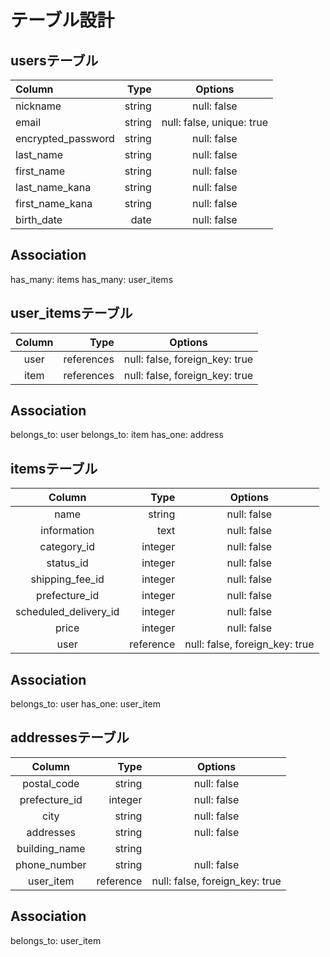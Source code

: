 # テーブル設計

## usersテーブル

| Column               | Type        | Options                                     |
|:---------------------|------------:|:-------------------------------------------:|
| nickname             | string      | null: false                                 |
| email                | string      | null: false, unique: true                   |
| encrypted_password   | string      | null: false                                 |
| last_name            | string      | null: false                                 |
| first_name           | string      | null: false                                 |
| last_name_kana       | string      | null: false                                 |
| first_name_kana      | string      | null: false                                 |
| birth_date           | date        | null: false                                 |

## Association
 has_many: items
 has_many: user_items

 

 ## user_itemsテーブル
| Column                | Type        | Options                         |
|:---------------------:|------------:|:-------------------------------:|
| user                  | references  | null: false, foreign_key: true  |
| item                  | references  | null: false, foreign_key: true  |


## Association
 belongs_to: user
 belongs_to: item
 has_one: address



 ## itemsテーブル

| Column                | Type        | Options                         |
|:---------------------:|------------:|:-------------------------------:|
| name                  | string      | null: false                     |
| information           | text        | null: false                     |
| category_id           | integer     | null: false                     |
| status_id             | integer     | null: false                     |
| shipping_fee_id       | integer     | null: false                     |
| prefecture_id         | integer     | null: false                     |
| scheduled_delivery_id | integer     | null: false                     |
| price                 | integer     | null: false                     |
| user                  | reference   | null: false, foreign_key: true  |



## Association
 belongs_to: user
 has_one: user_item
 

## addressesテーブル

| Column               | Type        | Options                         |
|:--------------------:|------------:|:-------------------------------:|
| postal_code          | string      | null: false                     |
| prefecture_id        | integer     | null: false                     |
| city                 | string      | null: false                     |
| addresses            | string      | null: false                     |
| building_name        | string      |                                 |
| phone_number         | string      | null: false                     |
| user_item            | reference   | null: false, foreign_key: true  |


## Association
 belongs_to: user_item